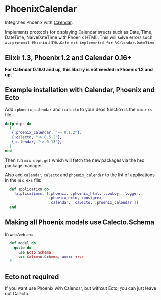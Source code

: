 PhoenixCalendar
===============

Integrates Phoenix with [Calendar](https://github.com/lau/calendar).

Implements protocols for displaying Calendar
structs such as Date, Time, DateTime, NaiveDateTime
with Phoenix HTML. This will solve errors such as:
`protocol Phoenix.HTML.Safe not implemented for %Calendar.DateTime`

## Elixir 1.3, Phoenix 1.2 and Calendar 0.16+

**For Calendar 0.16.0 and up, this library is not needed in Phoenix 1.2 and up.**

## Example installation with Calendar, Phoenix and Ecto

Add `:phoenix_calendar` and `:calecto` to your deps function
is the `mix.exs` file.

```elixir
defp deps do
  [
   {:phoenix_calendar, "~> 0.1.2"},
   {:calecto, "~> 0.5.2"},
   {:calendar, "~> 0.13"},
  ]
end
```

Then run `mix deps.get` which will fetch the new packages via the hex package manager.

Also add `calendar`, `calecto` and `phoenix_calendar` to the list of applications in the `mix.exs` file:

```elixir
  def application do
    [applications: [:phoenix, :phoenix_html, :cowboy, :logger,
                    :phoenix_ecto, :postgrex,
                    :calendar, :calecto, :phoenix_calendar ]]
  end
```

## Making all Phoenix models use Calecto.Schema

In `web/web.ex`:


```elixir
  def model do
    quote do
      use Ecto.Schema
      use Calecto.Schema, usec: true
  #.....
```

## Ecto not required

If you want use Phoenix with Calendar, but without Ecto, you can just leave out Calecto.
